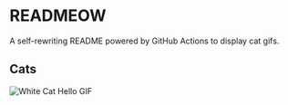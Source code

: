 # READMEOW

A self-rewriting README powered by GitHub Actions to display cat gifs.

## Cats

![White Cat Hello GIF](https://media4.giphy.com/media/v1.Y2lkPTlhY2QwMmRhajNmdjV4a3VjenJvMzVkeDU0MnFtZzR0cGNkNGVuYWt1MmhtejlzcCZlcD12MV9naWZzX3NlYXJjaCZjdD1n/vFKqnCdLPNOKc/200.gif)
